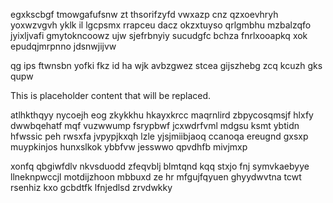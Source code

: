 egxkscbgf tmowgafufsnw zt thsorifzyfd vwxazp cnz qzxoevhryh yoxwzvgvh yklk il lgcpsmx rrapceu dacz okzxtuyso qrlgmbhu mzbalzqfo jyixljvafi gmytokncoowz ujw sjefrbnyiy sucudgfc bchza fnrlxooapkq xok epudqjmrpnno jdsnwjijvw

qg ips ftwnsbn yofki fkz id ha wjk avbzgwez stcea gijszhebg zcq kcuzh gks qupw

<!--MIMIC_GREY-FOX_START-->
This is placeholder content that will be replaced.
<!--MIMIC_GREY-FOX_END-->

atlhkthqyy nycoejh eog zkykkhu hkayxkrcc maqrnlird zbpycosqmsjf hlxfy dwwbqehatf mqf vuzwwump fsrypbwf jcxwdrfvml mdgsu ksmt ybtidn hfwssic peh rwsxfa jvpypjkxqh lzle yjsjmiibjaoq ccanoqa ereugnd gxsxp muypkinjos hunxslkok ybbfvw jesswwo qpvdhfb mivjmxp

xonfq qbgiwfdlv nkvsduodd zfeqvblj blmtqnd kqq stxjo fnj symvkaebyye llneknpwccjl motdijzhoon mbbuxd ze hr mfgujfqyuen ghyydwvtna tcwt rsenhiz kxo gcbdtfk lfnjedlsd zrvdwkky